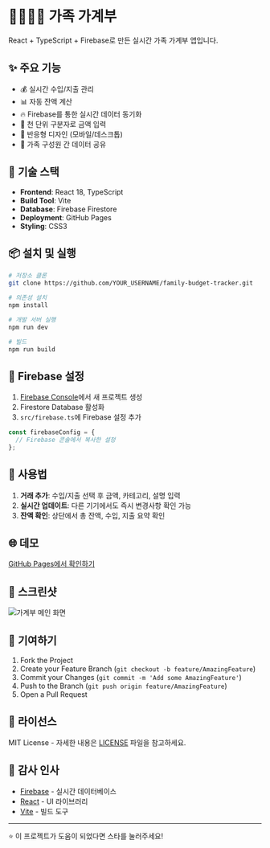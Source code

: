 # 👨‍👩‍👧‍👦 가족 가계부

React + TypeScript + Firebase로 만든 실시간 가족 가계부 앱입니다.

## ✨ 주요 기능

- 💰 실시간 수입/지출 관리
- 📊 자동 잔액 계산
- 🔥 Firebase를 통한 실시간 데이터 동기화
- 💱 천 단위 구분자로 금액 입력
- 📱 반응형 디자인 (모바일/데스크톱)
- 👥 가족 구성원 간 데이터 공유

## 🚀 기술 스택

- **Frontend**: React 18, TypeScript
- **Build Tool**: Vite
- **Database**: Firebase Firestore
- **Deployment**: GitHub Pages
- **Styling**: CSS3

## 📦 설치 및 실행

```bash
# 저장소 클론
git clone https://github.com/YOUR_USERNAME/family-budget-tracker.git

# 의존성 설치
npm install

# 개발 서버 실행
npm run dev

# 빌드
npm run build
```

## 🔧 Firebase 설정

1. [Firebase Console](https://console.firebase.google.com/)에서 새 프로젝트 생성
2. Firestore Database 활성화
3. `src/firebase.ts`에 Firebase 설정 추가

```typescript
const firebaseConfig = {
  // Firebase 콘솔에서 복사한 설정
};
```

## 📝 사용법

1. **거래 추가**: 수입/지출 선택 후 금액, 카테고리, 설명 입력
2. **실시간 업데이트**: 다른 기기에서도 즉시 변경사항 확인 가능
3. **잔액 확인**: 상단에서 총 잔액, 수입, 지출 요약 확인

## 🌐 데모

[GitHub Pages에서 확인하기](https://YOUR_USERNAME.github.io/family-budget-tracker/)

## 📸 스크린샷

![가계부 메인 화면](https://via.placeholder.com/600x400?text=가계부+메인+화면)

## 🤝 기여하기

1. Fork the Project
2. Create your Feature Branch (`git checkout -b feature/AmazingFeature`)
3. Commit your Changes (`git commit -m 'Add some AmazingFeature'`)
4. Push to the Branch (`git push origin feature/AmazingFeature`)
5. Open a Pull Request

## 📄 라이선스

MIT License - 자세한 내용은 [LICENSE](LICENSE) 파일을 참고하세요.

## 🙏 감사 인사

- [Firebase](https://firebase.google.com/) - 실시간 데이터베이스
- [React](https://reactjs.org/) - UI 라이브러리
- [Vite](https://vitejs.dev/) - 빌드 도구

---

⭐ 이 프로젝트가 도움이 되었다면 스타를 눌러주세요!